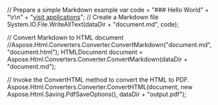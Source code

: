 // Prepare a simple Markdown example
var code = "### Hello World" +
        "\r\n" +
        "[visit applications](https://aspose.com)";
// Create a Markdown file
System.IO.File.WriteAllText(dataDir + "document.md", code);

// Convert Markdown to HTML document
//Aspose.Html.Converters.Converter.ConvertMarkdown("document.md", "document.html");
HTMLDocument document = Aspose.Html.Converters.Converter.ConvertMarkdown(dataDir + "document.md");

// Invoke the ConvertHTML method to convert the HTML to PDF.
Aspose.Html.Converters.Converter.ConvertHTML(document, new Aspose.Html.Saving.PdfSaveOptions(), dataDir + "output.pdf");

